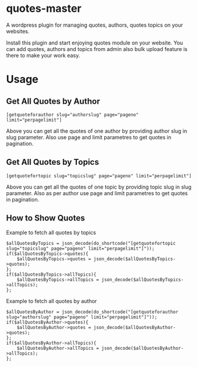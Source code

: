 # quotes-master
A wordpress plugin for managing quotes, authors, quotes topics on your websites.

Install this plugin and start enjoying quotes module on your website. You can add quotes, authors and topics from admin also bulk upload feature is there to make your work easy.

# Usage

## Get All Quotes by Author
`[getquoteforauthor slug="authorslug" page="pageno" limit="perpagelimit"]`

Above you can get all the quotes of one author by providing author slug in slug parameter. Also use page and limit parametres to get quotes in pagination.

## Get All Quotes by Topics
`[getquotefortopic slug="topicslug" page="pageno" limit="perpagelimit"]`

Above you can get all the quotes of one topic by providing topic slug in slug parameter. Also as per author use page and limit parametres to get quotes in pagination.

## How to Show Quotes

Example to fetch all quotes by topics

```
$allQuotesByTopics = json_decode(do_shortcode("[getquotefortopic slug="topicslug" page="pageno" limit="perpagelimit"]"));
if($allQuotesByTopics->quotes){
    $allQuotesByTopics->quotes = json_decode($allQuotesByTopics->quotes);
};
if($allQuotesByTopics->allTopics){
    $allQuotesByTopics->allTopics = json_decode($allQuotesByTopics->allTopics);
};
```

Example to fetch all quotes by author

```
$allQuotesByAuthor = json_decode(do_shortcode("[getquoteforauthor slug="authorslug" page="pageno" limit="perpagelimit"]"));
if($allQuotesByAuthor->quotes){
    $allQuotesByAuthor->quotes = json_decode($allQuotesByAuthor->quotes);
};
if($allQuotesByAuthor->allTopics){
    $allQuotesByAuthor->allTopics = json_decode($allQuotesByAuthor->allTopics);
};
```
